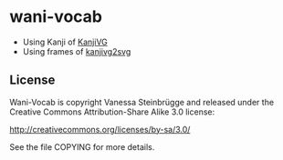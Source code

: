 # wani-vocab

- Using Kanji of [KanjiVG](https://github.com/KanjiVG/kanjivg)
- Using frames of [kanjivg2svg](https://github.com/Kimtaro/kanjivg2svg)

License
-------
Wani-Vocab is copyright Vanessa Steinbrügge and released under the Creative Commons
Attribution-Share Alike 3.0 license:

http://creativecommons.org/licenses/by-sa/3.0/

See the file COPYING for more details.
